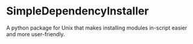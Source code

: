 # SimpleDependencyInstaller
A python package for Unix that makes installing modules in-script easier and more user-friendly.
